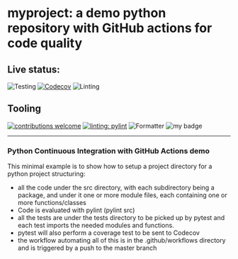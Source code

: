 # myproject: a demo python repository with GitHub actions for code quality

## Live status:

![Testing](https://github.com/rjalexa/myproject/actions/workflows/python-test.yml/badge.svg) [![Codecov](https://codecov.io/gh/rjalexa/myproject/branch/main/graph/badge.svg?token=1F2VGHFJ3S)](https://codecov.io/gh/rjalexa/myproject) ![Linting](https://github.com/rjalexa/myproject/actions/workflows/python-lint.yml/badge.svg)

## Tooling

[![contributions welcome](https://img.shields.io/badge/contributions-welcome-orange.svg?style=flat)](https://github.com/rjalexa/myproject/issues) [![linting: pylint](https://img.shields.io/badge/linting-pylint-yellowgreen)](https://github.com/PyCQA/pylint) ![Formatter](https://img.shields.io/badge/Formatter-black-black) ![my badge](https://badgen.net/badge/Createdby/RJA/orange?icon=gitlab)

---

### Python Continuous Integration with GitHub Actions demo

This minimal example is to show how to setup a project directory for a python project
structuring:

- all the code under the src directory, with each subdirectory being a package,
  and under it one or more module files, each containing one or more functions/classes
- Code is evaluated with pylint (pylint src)
- all the tests are under the tests directory to be picked up by pytest and each test imports the needed modules and functions.
- pytest will also perform a coverage test to be sent to Codecov
- the workflow automating all of this is in the .github/workflows directory and is triggered by a push to the master branch
